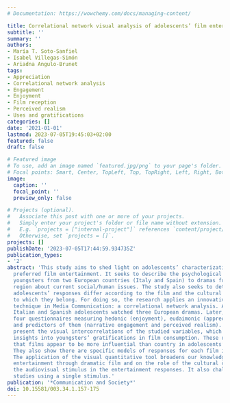 ```yaml
---
# Documentation: https://wowchemy.com/docs/managing-content/

title: Correlational network visual analysis of adolescents’ film entertainment responses
subtitle: ''
summary: ''
authors:
- María T. Soto-Sanfiel
- Isabel Villegas-Simón
- Ariadna Angulo-Brunet
tags:
- Appreciation
- Correlational network analysis
- Engagement
- Enjoyment
- Film reception
- Perceived realism
- Uses and gratifications
categories: []
date: '2021-01-01'
lastmod: 2023-07-05T19:45:03+02:00
featured: false
draft: false

# Featured image
# To use, add an image named `featured.jpg/png` to your page's folder.
# Focal points: Smart, Center, TopLeft, Top, TopRight, Left, Right, BottomLeft, Bottom, BottomRight.
image:
  caption: ''
  focal_point: ''
  preview_only: false

# Projects (optional).
#   Associate this post with one or more of your projects.
#   Simply enter your project's folder or file name without extension.
#   E.g. `projects = ["internal-project"]` references `content/project/deep-learning/index.md`.
#   Otherwise, set `projects = []`.
projects: []
publishDate: '2023-07-05T17:44:59.934735Z'
publication_types:
- '2'
abstract: 'This study aims to shed light on adolescents’ characterizations of their
  preferred film entertainment. It seeks to describe the psychological responses of
  youngsters from two European countries (Italy and Spain) to dramas from the European
  region about current social/human issues. The study also seeks to determine if the
  adolescents’ responses differ according to the film and the cultural context (country)
  to which they belong. For doing so, the research applies an innovative visual research
  technique in Media Communication: a correlational network analysis. A total of 234
  Italian and Spanish adolescents watched three European dramas. Later, they completed
  four questionnaires measuring hedonic (enjoyment), eudaimonic (appreciation) responses
  and predictors of them (narrative engagement and perceived realism). The results
  present the visual intercorrelations of the studied variables, which give deeper
  insights into youngsters’ gratifications in film consumption. These results suggest
  that films appear to be more influential than country in adolescents’ responses.
  They also show there are specific models of responses for each film in each situation.
  The application of the visual quantitative tool broadens our knowledge on adolescents’
  entertainment through dramatic film and on the role of the cultural context and
  the audiovisual stimulus in the entertainment responses. It also challenges empirical
  studies using a single stimulus.'
publication: '*Communication and Society*'
doi: 10.15581/003.34.1.157-175
---
```

